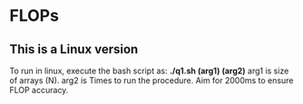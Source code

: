 # FLOPs
## This is a Linux version
To run in linux, execute the bash script as:
**./q1.sh (arg1) (arg2)**
    arg1 is size of arrays (N).
arg2 is Times to run the procedure.
Aim for 2000ms to ensure FLOP accuracy.
